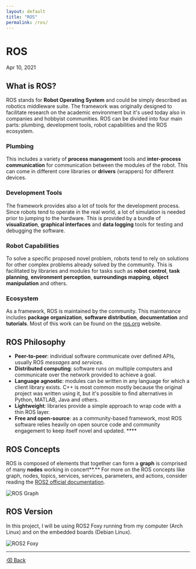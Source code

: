 ```yaml
---
layout: default
title: "ROS"
permalink: /ros/
---
```


# ROS

Apr 10, 2021 

## What is ROS?

ROS stands for **Robot Operating System** and could be simply described as robotics middleware suite. The framework was originally designed to facilitate research on the academic environment but it's used today also in companies and hobbyist communities. ROS can be divided into four main parts: plumbing, development tools, robot capabilities and the ROS ecosystem.

### Plumbing

This includes a variety of **process management** tools and **inter-process communication** for communication between the modules of the robot. This can come in different core libraries or **drivers** (wrappers) for different devices.

### Development Tools

The framework provides also a lot of tools for the development process. Since robots tend to operate in the real world, a lot of simulation is needed prior to jumping to the hardware. This is provided by a bundle of **visualization**, **graphical interfaces** and **data logging** tools for testing and debugging the software.

### Robot Capabilities

To solve a specific proposed novel problem, robots tend to rely on solutions for other complex problems already solved by the community. This is facilitated by libraries and modules for tasks such as **robot control**, **task planning**, **environment perception**, **surroundings mapping**, **object manipulation** and others.

### Ecosystem

As a framework, ROS is maintained by the community. This maintenance includes **package organization**, **software distribution**, **documentation** and **tutorials**. Most of this work can be found on the [ros.org](http://ros.org) website.

## ROS Philosophy

- **Peer-to-peer**: individual software communicate over defined APIs, usually ROS *messages* and *services*.
- **Distributed computing**: software runs on multiple computers and communicate over the network provided to achieve a goal.
- **Language agnostic**: modules can be written in any language for which a client library exists. C++ is most common mostly because the original project was written using it, but it's possible to find alternatives in Python, MATLAB, Java and others.
- **Lightweight**: libraries provide a simple approach to wrap code with a thin ROS layer.
- **Free and open-source**: as a community-based framework, most ROS software relies heavily on open source code and community engagement to keep itself novel and updated.  ****

## ROS Concepts

ROS is composed of elements that together can form a **graph** is comprised of many **nodes** working in concert**.** For more on the ROS concepts like graph, nodes, topics, services, services, parameters, and actions, consider reading the [ROS2 official documentation](https://docs.ros.org/en/foxy/Tutorials.html). 

![ROS Graph](https://docs.ros.org/en/foxy/_images/Nodes-TopicandService.gif)

## ROS Version

In this project, I will be using ROS2 Foxy running from my computer (Arch Linux) and on the embedded boards (Debian Linux).

![ROS2 Foxy](https://upload.wikimedia.org/wikipedia/commons/thumb/2/21/ROS2_Foxy_Fitzroy_poster.png/1200px-ROS2_Foxy_Fitzroy_poster.png)

* * *

[⌫ Back](./../)